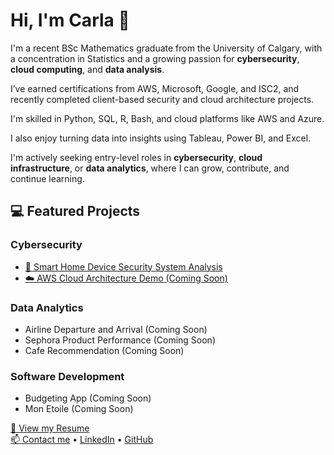# Hi, I'm Carla 👋

I'm a recent BSc Mathematics graduate from the University of Calgary, with a concentration in Statistics and a growing passion for **cybersecurity**, **cloud computing**, and **data analysis**.

I’ve earned certifications from AWS, Microsoft, Google, and ISC2, and recently completed client-based security and cloud architecture projects.  

I'm skilled in Python, SQL, R, Bash, and cloud platforms like AWS and Azure.

I also enjoy turning data into insights using Tableau, Power BI, and Excel.

I'm actively seeking entry-level roles in **cybersecurity**, **cloud infrastructure**, or **data analytics**, where I can grow, contribute, and continue learning.

## 💻 Featured Projects

### Cybersecurity

- [🔐 Smart Home Device Security System Analysis](projects/smart-home-devices.md)
- [☁️ AWS Cloud Architecture Demo (Coming Soon)](projects/cloud-demo.md)

### Data Analytics

- Airline Departure and Arrival (Coming Soon)
- Sephora Product Performance (Coming Soon)
- Cafe Recommendation (Coming Soon)

### Software Development 

- Budgeting App (Coming Soon) 
- Mon Etoile (Coming Soon)

[📄 View my Resume](Resume-CS.pdf)  
[📫 Contact me](mailto:jeancarla.romin@outlook.com) • [LinkedIn](https://linkedin.com/in/jeancarlaromin) • [GitHub](https://github.com/jc-romin)
